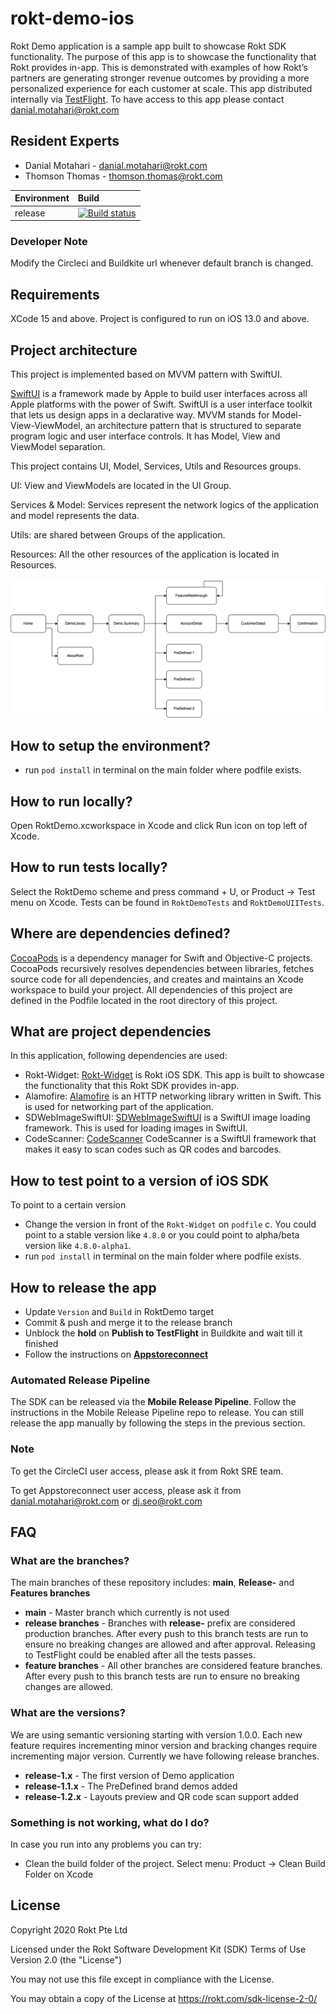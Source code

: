 # rokt-demo-ios
Rokt Demo application is a sample app built to showcase Rokt SDK functionality. The purpose of this app is to showcase the functionality that Rokt provides in-app. This is demonstrated with examples of how Rokt’s partners are generating stronger revenue outcomes by providing a more personalized experience for each customer at scale. 
This app distributed internally via [TestFlight](https://developer.apple.com/testflight/). To have access to this app please contact danial.motahari@rokt.com


## Resident Experts
- Danial Motahari - <danial.motahari@rokt.com>
- Thomson Thomas - <thomson.thomas@rokt.com>


| Environment | Build |
| ----------- | :----- |
| release | [![Build status](https://badge.buildkite.com/afe921fff6fe587a6a59245ca0181c61d5557c78893991f9cc.svg)](https://buildkite.com/rokt/rokt-demo-ios?branch=release-1.1.x)
### Developer Note
Modify the Circleci and Buildkite url whenever default branch is changed.


## Requirements

XCode 15 and above. Project is configured to run on iOS 13.0 and above.

## Project architecture

This project is implemented based on MVVM pattern with SwiftUI. 

[SwiftUI](https://developer.apple.com/xcode/swiftui/) is a framework made by Apple to build user interfaces across all Apple platforms with the power of Swift. SwiftUI is a user interface toolkit that lets us design apps in a declarative way.
MVVM stands for Model-View-ViewModel, an architecture pattern that is structured to separate program logic and user interface controls. It has Model, View and ViewModel separation. 

This project contains UI, Model, Services, Utils and Resources groups.

UI: View and ViewModels are located in the UI Group.

Services & Model: Services represent the network logics of the application and model represents the data.

Utils: are shared between Groups of the application.

Resources: All the other resources of the application is located in Resources. 

![UI diagram](diagram.png)

## How to setup the environment?

- run `pod install` in terminal on the main folder where podfile exists.

## How to run locally?

Open RoktDemo.xcworkspace in Xcode and click Run icon on top left of Xcode.

## How to run tests locally?

Select the RoktDemo scheme and press command + U, or Product -> Test menu on Xcode.
Tests can be found in `RoktDemoTests` and `RoktDemoUIITests`.

## Where are dependencies defined?

[CocoaPods](https://cocoapods.org/) is a dependency manager for Swift and Objective-C projects. CocoaPods recursively resolves dependencies between libraries, fetches source code for all dependencies, and creates and maintains an Xcode workspace to build your project. All dependencies of this project are defined in the Podfile located in the root directory of this project. 

## What are project dependencies
In this application, following dependencies are used: 
-  Rokt-Widget: [Rokt-Widget](https://docs.rokt.com/docs/developers/integration-guides/ios/overview) is Rokt iOS SDK. This app is built to showcase the functionality that this Rokt SDK provides in-app.  
-  Alamofire: [Alamofire](https://github.com/Alamofire/Alamofire) is an HTTP networking library written in Swift. This is used for networking part of the application.
-  SDWebImageSwiftUI: [SDWebImageSwiftUI](https://github.com/SDWebImage/SDWebImageSwiftUI) is a SwiftUI image loading framework. This is used for loading images in SwiftUI.
-  CodeScanner: [CodeScanner](https://github.com/twostraws/CodeScanner) CodeScanner is a SwiftUI framework that makes it easy to scan codes such as QR codes and barcodes.

## How to test point to a version of iOS SDK
To point to a certain version
- Change the version in front of the `Rokt-Widget` on `podfile` c. You could point to a stable version like `4.8.0` or you could point to alpha/beta version like `4.8.0-alpha1`.
- run `pod install` in terminal on the main folder where podfile exists.

## How to release the app
- Update `Version` and `Build` in RoktDemo target
- Commit & push and merge it to the release branch
- Unblock the **hold** on **Publish to TestFlight** in Buildkite and wait till it finished
- Follow the instructions on **[Appstoreconnect](https://appstoreconnect.apple.com/)**

### Automated Release Pipeline
The SDK can be released via the **Mobile Release Pipeline**. Follow the instructions in the Mobile Release Pipeline repo to release. You can still release the app manually by following the steps in the previous section.

### Note
To get the CircleCI user access, please ask it from Rokt SRE team.

To get Appstoreconnect user access, please ask it from danial.motahari@rokt.com or dj.seo@rokt.com

## FAQ

### What are the branches?

The main branches of these repository includes: **main**, **Release-** and **Features branches**

* **main** - Master branch which currently is not used
* **release branches** - Branches with **release-** prefix are considered production branches. After every push to this branch tests are run to ensure no breaking changes are allowed and after approval. Releasing to TestFlight could be enabled after all the tests passes. 
* **feature branches** - All other branches are considered feature branches. After every push to this branch tests are run to ensure no breaking changes are allowed.

### What are the versions?
We are using semantic versioning starting with version 1.0.0. Each new feature requires incrementing minor version and bracking changes require incrementing major version. 
Currently we have following release branches.

* **release-1.x** - The first version of Demo application
* **release-1.1.x** - The PreDefined brand demos added
* **release-1.2.x** - Layouts preview and QR code scan support added

### Something is not working, what do I do?

In case you run into any problems you can try:

* Clean the build folder of the project. Select menu: Product -> Clean Build Folder on Xcode

## License

Copyright 2020 Rokt Pte Ltd

Licensed under the Rokt Software Development Kit (SDK) Terms of Use
Version 2.0 (the "License")

You may not use this file except in compliance with the License.

You may obtain a copy of the License at https://rokt.com/sdk-license-2-0/